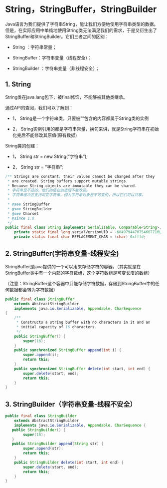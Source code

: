 # String，StringBuffer，StringBuilder

Java语言为我们提供了字符串String，能让我们方便地使用字符串类型的数据。但是，在实际应用中单纯地使用String类无法满足我们的需求，于是又衍生出了StringBuffer和StringBuilder。它们三者之间的区别：

* String ：字符串常量；
* StringBuffer：字符串变量（线程安全）；

* StringBuilder ：字符串变量（非线程安全）；

## 1. String

String类在java.lang包下，被final修饰，不能够被其他类继承。

通过API的查阅，我们可以了解到：

* 1，  String是一个字符串类，只要被””包含的内容都属于String类的实例

* 2，  String实例引用的都是字符串常量，换句来讲，就是String字符串在初始化完后不能修改其原值\(原有数据\)

String类的创建：

* 1，  String  str = new String\(“字符串”\);

* 2，  String  str = ”字符串”;

```java
/** Strings are constant; their values cannot be changed after they
 * are created. String buffers support mutable strings.
 * Because String objects are immutable they can be shared. 
 * 字符串是不变的，他们的值在创造后不能改变。
 * 字符串缓冲区支持可变字符串，因为字符串对象是不可变的，所以它们可以共享。
 * 
 * @see StringBuffer
 * @see StringBuilder
 * @see Charset
 * @since 1.0
 */
public final class String implements Serializable, Comparable<String>, CharSequence {
    private static final long serialVersionUID = -6849794470754667710L;
    private static final char REPLACEMENT_CHAR = (char) 0xfffd;
```

## 2. StringBuffer\(字符串变量-线程安全\)

StringBuffer是java提供的一个可以用来存储字符的容器。（其实就是在StringBuffer类中有一个内部的字符数组，这个字符数组是可变长度的数组）

（注意：StringBuffer这个容器中只能存储字符数据，存储到StringBuffer中的任何数据都会转为字符数据）

```java
public final class StringBuffer
    extends AbstractStringBuilder
    implements java.io.Serializable, Appendable, CharSequence
{
    /**
     * Constructs a string buffer with no characters in it and an
     * initial capacity of 16 characters.
     */
    public StringBuffer() {
        super(16);
    }
    public synchronized StringBuffer append(int i) {
        super.append(i);
        return this;
    }
    public synchronized StringBuffer delete(int start, int end) {
        super.delete(start, end);
        return this;
    }
}
```

## 3. StringBuilder（字符串变量-线程不安全）

```java
public final class StringBuilder 
    extends AbstractStringBuilder 
    implements java.io.Serializable, Appendable, CharSequence {
   public StringBuilder() {
        super(16);
   }
   public StringBuilder append(String str) {
        super.append(str);
        return this;
    }
    public StringBuilder delete(int start, int end) {
        super.delete(start, end);
        return this;
    }
}
```



